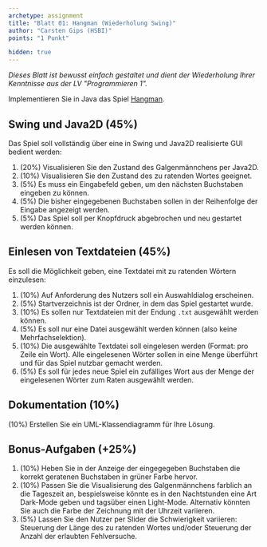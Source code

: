 ```yaml
---
archetype: assignment
title: "Blatt 01: Hangman (Wiederholung Swing)"
author: "Carsten Gips (HSBI)"
points: "1 Punkt"

hidden: true
---
```



_Dieses Blatt ist bewusst einfach gestaltet und dient der Wiederholung Ihrer Kenntnisse aus
der LV "Programmieren 1"._

Implementieren Sie in Java das Spiel [Hangman].

## Swing und Java2D (45%)

Das Spiel soll vollständig über eine in Swing und Java2D realisierte GUI bedient werden:

1.  (20%) Visualisieren Sie den Zustand des Galgenmännchens per Java2D.
2.  (10%) Visualisieren Sie den Zustand des zu ratenden Wortes geeignet.
3.  (5%) Es muss ein Eingabefeld geben, um den nächsten Buchstaben eingeben zu können.
4.  (5%) Die bisher eingegebenen Buchstaben sollen in der Reihenfolge der Eingabe angezeigt
    werden.
5.  (5%) Das Spiel soll per Knopfdruck abgebrochen und neu gestartet werden können.

## Einlesen von Textdateien (45%)

Es soll die Möglichkeit geben, eine Textdatei mit zu ratenden Wörtern einzulesen:

1.  (10%) Auf Anforderung des Nutzers soll ein Auswahldialog erscheinen.
2.  (5%) Startverzeichnis ist der Ordner, in dem das Spiel gestartet wurde.
3.  (10%) Es sollen nur Textdateien mit der Endung `.txt` ausgewählt werden können.
4.  (5%) Es soll nur eine Datei ausgewählt werden können (also keine Mehrfachselektion).
5.  (10%) Die ausgewählte Textdatei soll eingelesen werden (Format: pro Zeile ein Wort). Alle
    eingelesenen Wörter sollen in eine Menge überführt und für das Spiel nutzbar gemacht
    werden.
6.  (5%) Es soll für jedes neue Spiel ein zufälliges Wort aus der Menge der eingelesenen
    Wörter zum Raten ausgewählt werden.

## Dokumentation (10%)

(10%) Erstellen Sie ein UML-Klassendiagramm für Ihre Lösung.

## Bonus-Aufgaben (+25%)

1.  (10%) Heben Sie in der Anzeige der eingegegeben Buchstaben die korrekt geratenen
    Buchstaben in grüner Farbe hervor.
2.  (10%) Passen Sie die Visualisierung des Galgenmännchens farblich an die Tageszeit an,
    bespielsweise könnte es in den Nachtstunden eine Art Dark-Mode geben und tagsüber einen
    Light-Mode. Alternativ könnten Sie auch die Farbe der Zeichnung mit der Uhrzeit variieren.
3.  (5%) Lassen Sie den Nutzer per Slider die Schwierigkeit variieren: Steuerung der Länge des
    zu ratenden Wortes und/oder Steuerung der Anzahl der erlaubten Fehlversuche.

  [Hangman]: https://en.wikipedia.org/wiki/Hangman_(game)
